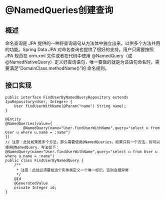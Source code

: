 # @NamedQueries创建查询

## 概述

命名查询是 JPA 提供的一种将查询语句从方法体中独立出来，以供多个方法共用的功能。Spring Data JPA 对命名查询也提供了很好的支持。用户只需要按照 JPA 规范在 orm.xml 文件或者在代码中使用 @NamedQuery（或 @NamedNativeQuery）定义好查询语句，唯一要做的就是为该语句命名时，需要满足”DomainClass.methodName\(\)”的 命名规则。

## 接口实现

```
public interface FindUserByNamedQueryRepository extends JpaRepository<User, Integer> {
    User findUserWithName(@Param("name") String name);
}
```



```
@Entity
@NamedQueries(value={
		@NamedQuery(name="User.findUserWithName",query="select u from User u where u.name = :name")
})
// 注意：此处如果是多个方法，那么需要使用@NamedQueries，如果只有一个方法，则可以使用@NamedQuery，写法如下：@NamedQuery(name="User.findUserWithName",query="select u from User u where u.name = :name")
public class FindUserByNamedQuery {
	/**
	 * 注意：此处必须要给这个实体类定义一个唯一标识，否则会报异常
	 */
	@Id
	@GeneratedValue
	private Integer id;
}

```



